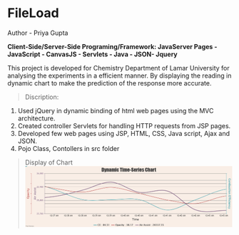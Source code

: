 # FileLoad

Author - Priya Gupta

**Client-Side/Server-Side Programing/Framework: JavaServer Pages - JavaScript - CanvasJS - Servlets - Java - JSON- Jquery** 

This project is developed for Chemistry Department of Lamar University for analysing the experiments in a efficient manner. By displaying the reading in dynamic chart to make the prediction of the response more accurate. 

>Discription: 
1. Used jQuery in dynamic binding of html web pages using the MVC architecture.
2. Created controller Servlets for handling HTTP requests from JSP pages.
3. Developed few web pages using JSP, HTML, CSS, Java script, Ajax and JSON.
4. Pojo Class, Contollers in src folder

>Display of Chart
![Dynamic Chart](https://github.com/priyagup/FileLoad/blob/master/Chart%20(1).png)
